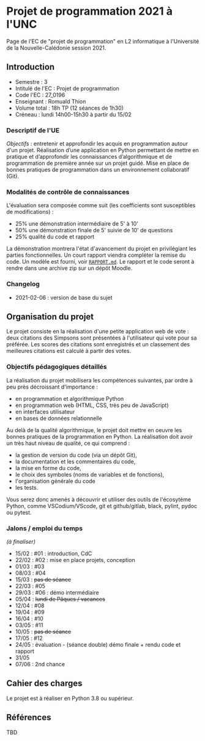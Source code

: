 Projet de programmation 2021 à l'UNC
====================================

Page de l'EC de "projet de programmation" en L2 informatique à l'Université de la Nouvelle-Calédonie session 2021.

Introduction
------------

* Semestre : 3
* Intitulé de l'EC : Projet de programmation
* Code l'EC : 27_0196
* Enseignant : Romuald Thion
* Volume total : 18h TP (12 séances de 1h30)
* Créneau : lundi 14h00-15h30 à partir du 15/02

### Descriptif de l'UE

*Objectifs* : entretenir et approfondir les acquis en programmation autour d'un projet. Réalisation d’une application en Python permettant de mettre en pratique et d’approfondir les connaissances d’algorithmique et de programmation de première année sur un projet guidé.
Mise en place de bonnes pratiques de programmation dans un environnement collaboratif (Git).

### Modalités de contrôle de connaissances

L'évaluation sera composée comme suit (les coefficients sont susceptibles de modifications) :

* 25% une démonstration intermédiaire de 5' à 10'
* 50% une démonstration finale de 5' suivie de 10' de questions
* 25% qualité du code et rapport

La démonstration montrera l'état d'avancement du projet en privilégiant les parties fonctionnelles.
Un court rapport viendra compléter la remise du code. Un modèle est fourni, voir [`RAPPORT.md`](RAPPORT.md).
Le rapport et le code seront à rendre dans une archive zip sur un dépôt Moodle.

### Changelog

* 2021-02-06 : version de base du sujet

Organisation du projet
----------------------

Le projet consiste en la réalisation d'une petite application web de vote : deux citations des Simpsons sont présentées à l'utilisateur qui vote pour sa préférée.
Les scores des citations sont enregistrés et un classement des meilleures citations est calculé à partir des votes.

### Objectifs pédagogiques détaillés

La réalisation du projet mobilisera les compétences suivantes, par ordre à peu près décroissant d'importance :

* en programmation et algorithmique Python
* en programmation web (HTML, CSS, très peu de JavaScript)
* en interfaces utilisateur
* en bases de données relationnelle

Au delà de la qualité algorithmique, le projet doit mettre en oeuvre les bonnes pratiques de la programmation en Python.
La réalisation doit avoir un très haut niveau de qualité, ce qui comprend :

* la gestion de version du code (via un dépôt Git),
* la documentation et les commentaires du code,
* la mise en forme du code,
* le choix des symboles (noms de variables et de fonctions),
* l'organisation générale du code
* les tests.

Vous serez donc amenés à découvrir et utiliser des outils de l'écosytème Python, comme VSCodium/VScode, git et github/gitlab, black, pylint, pydoc ou pytest.

### Jalons / emploi du temps

_(à finaliser)_

* 15/02 : #01 : introduction, CdC
* 22/02 : #02 : mise en place projets, conception
* 01/03 : #03
* 08/03 : #04
* 15/03 : ~~pas de séance~~
* 22/03 : #05
* 29/03 : #06 : démo intermédiaire
* 05/04 : ~~lundi de Pâques / vacances~~
* 12/04 : #08
* 19/04 : #09
* 16/04 : #10
* 03/05 : #11
* 10/05 : ~~pas de séance~~
* 17/05 : #12
* 24/05 : évaluation - (séance double) démo finale + rendu code et rapport
* 31/05
* 07/06 : 2nd chance

Cahier des charges
------------------

Le projet est à réaliser en Python 3.8 ou supérieur.

Références
----------

TBD
